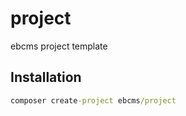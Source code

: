 # project

ebcms project template

## Installation

``` cmd
composer create-project ebcms/project
```
